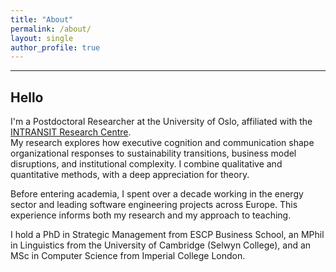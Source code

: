 ```yaml
---
title: "About"
permalink: /about/
layout: single
author_profile: true
---
```


---
Hello
---

I'm a Postdoctoral Researcher at the University of Oslo, affiliated with the [INTRANSIT Research Centre](https://www.sv.uio.no/tik/english/research/centre/intransit/).  
My research explores how executive cognition and communication shape organizational responses to sustainability transitions, business model disruptions, and institutional complexity. I combine qualitative and quantitative methods, with a deep appreciation for theory.

Before entering academia, I spent over a decade working in the energy sector and leading software engineering projects across Europe. This experience informs both my research and my approach to teaching.

I hold a PhD in Strategic Management from ESCP Business School, an MPhil in Linguistics from the University of Cambridge (Selwyn College), and an MSc in Computer Science from Imperial College London.
